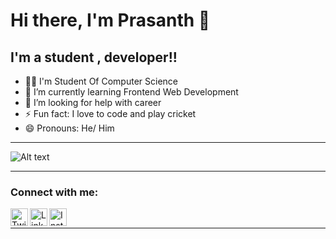 # Hi there, I'm Prasanth 👋

## I'm a student , developer!!

- 👨‍💻 I'm Student Of Computer Science
- 🌱 I’m currently learning Frontend Web Development
- 🤔 I’m looking for help with career
- ⚡ Fun fact: I love to code and play cricket
- 😄 Pronouns: He/ Him
---
![Alt text](https://github.com/prasanth023/prasanth023/blob/main/img/github.gif?raw=true)

---

### Connect with me:

[twitter]: https://twitter.com/prasanthpkdev
[instagram]: https://www.instagram.com/prasanthofficialdev/
[linkedin]: https://www.linkedin.com/in/prasanth-p-83280921b

[<img align="left" alt="Twitter" width="28px" src="https://github.com/prasanth023/prasanth023/blob/main/img/twitter-logo.png?raw=true" />][twitter]
[<img align="left" alt="LinkedIn" width="28px" src="https://github.com/prasanth023/prasanth023/blob/main/img/linkedin-logo.png?raw=true" />][linkedin]
[<img align="left" alt="Instagram" width="28px" src="https://github.com/prasanth023/prasanth023/blob/main/img/instagram-logo.png?raw=true" />][instagram] 
<br />

---





